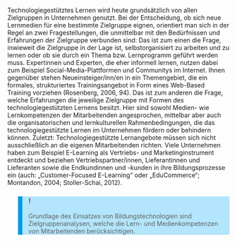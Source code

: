 Technologiegestütztes Lernen wird heute grundsätzlich von allen Zielgruppen in Unternehmen genutzt. Bei der Entscheidung, ob sich neue Lernmedien für eine bestimmte Zielgruppe eignen, orientiert man sich in der Regel an zwei Fragestellungen, die unmittelbar mit den Bedürfnissen und Erfahrungen der Zielgruppe verbunden sind: Das ist zum einen die Frage, inwieweit die Zielgruppe in der Lage ist, selbstorganisiert zu arbeiten und zu lernen oder ob sie durch ein Thema bzw. Lernprogramm geführt werden muss. Expertinnen und Experten, die eher informell lernen, nutzen dabei zum Beispiel Social-Media-Plattformen und Communitys im Internet. Ihnen gegenüber stehen Neueinsteiger/inn/en in ein Themengebiet, die ein formales, strukturiertes Trainingsangebot in Form eines Web-Based Training vorziehen (Rosenberg, 2006, 94). Das ist zum anderen die Frage, welche Erfahrungen die jeweilige Zielgruppe mit Formen des technologiegestützten Lernens besitzt. Hier sind sowohl Medien- wie Lernkompetenzen der Mitarbeitenden angesprochen, mittelbar aber auch die organisatorischen und lernkulturellen Rahmenbedingungen, die das technologiegestützte Lernen im Unternehmen fördern oder behindern können. Zuletzt: Technologiegestützte Lernangebote müssen sich nicht ausschließlich an die eigenen Mitarbeitenden richten. Viele Unternehmen haben zum Beispiel E-Learning als Vertriebs- und Marketinginstrument entdeckt und beziehen Vertriebspartner/innen, Lieferantinnen und Lieferanten sowie die Endkundinnen und -kunden in ihre Bildungsprozesse ein (auch: „Customer-Focused E-Learning“ oder „EduCommerce“; Montandon, 2004; Stoller-Schai, 2012).  

<blockquote style="background: #B3E5FC; border-left: 10px solid #039BE5">

### !

Grundlage des Einsatzes von Bildungstechnologien sind Zielgruppenanalysen, welche die Lern- und Medienkompetenzen von Mitarbeitenden berücksichtigen.

</blockquote>
